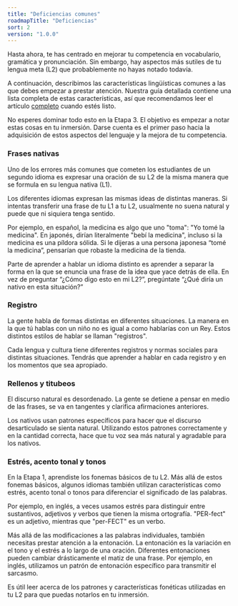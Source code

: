 ```yaml
---
title: "Deficiencias comunes"
roadmapTitle: "Deficiencias"
sort: 2
version: "1.0.0"
---
```


Hasta ahora, te has centrado en mejorar tu competencia en vocabulario, gramática y pronunciación. Sin embargo, hay aspectos más sutiles de tu lengua meta (L2) que probablemente no hayas notado todavía.

A continuación, describimos las características lingüísticas comunes a las que debes empezar a prestar atención. Nuestra guía detallada contiene una lista completa de estas características, así que recomendamos leer el artículo [completo][competence-article] cuando estés listo.

No esperes dominar todo esto en la Etapa 3. El objetivo es empezar a notar estas cosas en tu inmersión. Darse cuenta es el primer paso hacia la adquisición de estos aspectos del lenguaje y la mejora de tu competencia.

### Frases nativas
Uno de los errores más comunes que cometen los estudiantes de un segundo idioma es expresar una oración de su L2 de la misma manera que se formula en su lengua nativa (L1).

Los diferentes idiomas expresan las mismas ideas de distintas maneras. Si intentas transferir una frase de tu L1 a tu L2, usualmente no suena natural y puede que ni siquiera tenga sentido.

Por ejemplo, en español, la medicina es algo que uno "toma": "Yo tomé la medicina". En japonés, dirían literalmente "bebí la medicina", incluso si la medicina es una píldora sólida. Si le dijeras a una persona japonesa “tomé la medicina”, pensarían que robaste la medicina de la tienda.

Parte de aprender a hablar un idioma distinto es aprender a separar la forma en la que se enuncia una frase de la idea que yace detrás de ella. En vez de preguntar “¿Cómo digo esto en mi L2?”, pregúntate “¿Qué diría un nativo en esta situación?”

### Registro
La gente habla de formas distintas en diferentes situaciones. La manera en la que tú hablas con un niño no es igual a como hablarías con un Rey. Estos distintos estilos de hablar se llaman "registros".

Cada lengua y cultura tiene diferentes registros y normas sociales para distintas situaciones. Tendrás que aprender a hablar en cada registro y en los momentos que sea apropiado.

### Rellenos y titubeos
El discurso natural es desordenado. La gente se detiene a pensar en medio de las frases, se va en tangentes y clarifica afirmaciones anteriores.

Los nativos usan patrones específicos para hacer que el discurso desarticulado se sienta natural. Utilizando estos patrones correctamente y en la cantidad correcta, hace que tu voz sea más natural y agradable para los nativos.

### Estrés, acento tonal y tonos
En la Etapa 1, aprendiste los fonemas básicos de tu L2. Más allá de estos fonemas básicos, algunos idiomas también utilizan características como estrés, acento tonal o tonos para diferenciar el significado de las palabras.

Por ejemplo, en inglés, a veces usamos estrés para distinguir entre sustantivos, adjetivos y verbos que tienen la misma ortografía. "PER-fect" es un adjetivo, mientras que "per-FECT" es un verbo.

Más allá de las modificaciones a las palabras individuales, también necesitas prestar atención a la entonación. La entonación es la variación en el tono y el estrés a lo largo de una oración. Diferentes entonaciones pueden cambiar drásticamente el matiz de una frase. Por ejemplo, en inglés, utilizamos un patrón de entonación específico para transmitir el sarcasmo.

Es útil leer acerca de los patrones y características fonéticas utilizadas en tu L2 para que puedas notarlos en tu inmersión.


[competence-article]: /roadmap/stage-3/c/speaking-competence